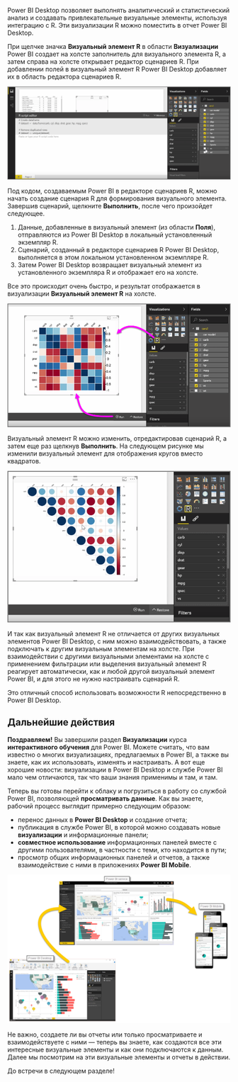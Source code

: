 Power BI Desktop позволяет выполнять аналитический и статистический анализ и создавать привлекательные визуальные элементы, используя интеграцию с R. Эти визуализации R можно поместить в отчет Power BI Desktop.

При щелчке значка **Визуальный элемент R** в области **Визуализации** Power BI создает на холсте заполнитель для визуального элемента R, а затем справа на холсте открывает редактор сценариев R. При добавлении полей в визуальный элемент R Power BI Desktop добавляет их в область редактора сценариев R.

![](media/3-11h-r-visual-integration/3-11h_1.png)

Под кодом, создаваемым Power BI в редакторе сценариев R, можно начать создание сценария R для формирования визуального элемента. Завершив сценарий, щелкните **Выполнить**, после чего произойдет следующее.

1. Данные, добавленные в визуальный элемент (из области **Поля**), отправляются из Power BI Desktop в локальный установленный экземпляр R.
2. Сценарий, созданный в редакторе сценариев R Power BI Desktop, выполняется в этом локальном установленном экземпляре R.
3. Затем Power BI Desktop возвращает визуальный элемент из установленного экземпляра R и отображает его на холсте.

Все это происходит очень быстро, и результат отображается в визуализации **Визуальный элемент R** на холсте.

![](media/3-11h-r-visual-integration/3-11h_2.png)

Визуальный элемент R можно изменить, отредактировав сценарий R, а затем еще раз щелкнув **Выполнить**. На следующем рисунке мы изменили визуальный элемент для отображения кругов вместо квадратов.

![](media/3-11h-r-visual-integration/3-11h_3.png)

И так как визуальный элемент R не отличается от других визуальных элементов Power BI Desktop, с ним можно взаимодействовать, а также подключать к другим визуальным элементам на холсте. При взаимодействии с другими визуальными элементами на холсте с применением фильтрации или выделения визуальный элемент R реагирует автоматически, как и любой другой визуальный элемент Power BI, и для этого не нужно настраивать сценарий R.

Это отличный способ использовать возможности R непосредственно в Power BI Desktop.

## <a name="next-steps"></a>Дальнейшие действия
**Поздравляем!** Вы завершили раздел **Визуализации** курса **интерактивного обучения** для Power BI. Можете считать, что вам известно о многих визуализациях, предлагаемых в Power BI, а также вы знаете, как их использовать, изменять и настраивать. А вот еще хорошие новости: визуализации в Power BI Desktop и службе Power BI мало чем отличаются, так что ваши знания применимы и там, и там.

Теперь вы готовы перейти к облаку и погрузиться в работу со службой Power BI, позволяющей **просматривать данные**. Как вы знаете, рабочий процесс выглядит примерно следующим образом:

* перенос данных в **Power BI Desktop** и создание отчета;
* публикация в службе Power BI, в которой можно создавать новые **визуализации** и информационные панели;
* **совместное использование** информационных панелей вместе с другими пользователями, в частности с теми, кто находится в пути;
* просмотр общих информационных панелей и отчетов, а также взаимодействие с ними в приложениях **Power BI Mobile**.

![](media/3-11h-r-visual-integration/c0a1_1.png)

Не важно, создаете ли вы отчеты или только просматриваете и взаимодействуете с ними — теперь вы знаете, как создаются все эти интересные визуальные элементы и как они подключаются к данным. Далее мы посмотрим на эти визуальные элементы и отчеты в действии.

До встречи в следующем разделе!

